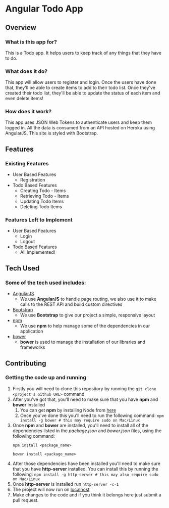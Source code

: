 # Angular Todo App

## Overview

### What is this app for?

This is a Todo app. It helps users to keep track of any things that they have to do.

### What does it do?

This app will allow users to register and login. Once the users have done that, they'll be able to create items to add to their todo list. Once they've created their todo list, they'll be able to update the status of each item and even delete items!

### How does it work?

This app uses JSON Web Tokens to authenticate users and keep them logged in. All the data is consumed from an API hosted on Heroku using AngularJS. This site is styled with Bootstrap.

## Features

### Existing Features

- User Based Features
    - Registration
- Todo Based Features
    - Creating Todo - Items
    - Retrieving Todo - Items
    - Updating Todo Items
    - Deleting Todo Items

### Features Left to Implement

- User Based Features
    - Login
    - Logout
- Todo Based Features
    - All Implemented!

## Tech Used

### Some of the tech used includes:

- [AngularJS](https://angularjs.org/)
    - We use **AngularJS** to handle page routing, we also use it to make calls to the REST API and build custom directives
- [Bootstrap](http://getbootstrap.com/)
    - We use **Bootstrap** to give our project a simple, responsive layout
- [npm](https://www.npmjs.com/)
    - We use **npm** to help manage some of the dependencies in our application
- [bower](https://bower.io/)
    - **bower** is used to manage the installation of our libraries and frameworks

## Contributing

### Getting the code up and running

1. Firstly you will need to clone this repository by running the ```git clone <project's Github URL>``` command
2. After you've got that, you'll need to make sure that you have **npm** and **bower** installed
    1. You can get **npm** by installing Node from [here](https://nodejs.org/en/)
    2. Once you've done this you'll need to run the following command: `npm install -g bower # this may require sudo on Mac/Linux`
3. Once **npm** and **bower** are installed, you'll need to install all of the dependencies listed in the *package.json* and *bower.json* files, using the following command:
    ```
    npm install <package_name>

    bower install <package_name>
    ```
4. After those dependencies have been installed you'll need to make sure that you have **http-server** installed. You can install this by running the following: ```npm install -g http-server # this may also require sudo on Mac/Linux```
5. Once **http-server** is installed run ```http-server -c-1```
6. The project will now run on [localhost](http://127.0.0.1:8080)
7. Make changes to the code and if you think it belongs here just submit a pull request.
